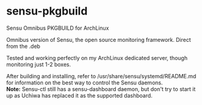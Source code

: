 sensu-pkgbuild
==============

Sensu Omnibus PKGBUILD for ArchLinux

Omnibus version of Sensu, the open source monitoring framework. Direct from the .deb

Tested and working perfectly on my ArchLinux dedicated server, though monitoring just 1-2 boxes.

After building and installing, refer to /usr/share/sensu/systemd/README.md for information on the best way to control the Sensu daemons.  
**Note:** Sensu-ctl still has a sensu-dashboard daemon, but don't try to start it up as Uchiwa has replaced it as the supported dashboard. 
